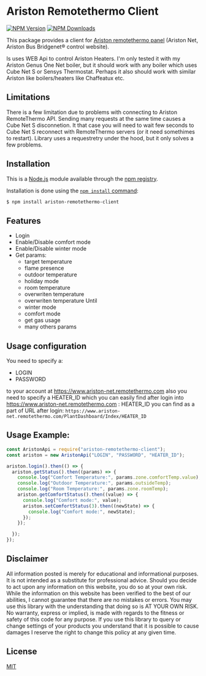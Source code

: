 # Ariston Remotethermo Client

  [![NPM Version][npm-image]][npm-url]
  [![NPM Downloads][downloads-image]][downloads-url]
  
  
This package provides a client for [Ariston remotethermo panel](https://www.ariston-net.remotethermo.com) (Ariston Net, Ariston Bus Bridgenet® control website).

Is uses WEB Api to control Ariston Heaters.
I'm only tested it with my Ariston Genus One Net boiler, but it should work with any boiler which uses Cube Net S or Sensys Thermostat.
Perhaps it also should work with similar Ariston like boilers/heaters like Chaffeatux etc.

## Limitations
There is a few limitation due to problems with connecting to Ariston RemoteThermo API. Sending many requests at the same time causes a Cube Net S disconnetion. It that case you will need to wait few seconds to Cube Net S reconnect with RemoteThermo servers (or it need somethimes to restart).
Library uses a requestretry under the hood, but it only solves a few problems.

## Installation


This is a [Node.js](https://nodejs.org/en/) module available through the
[npm registry](https://www.npmjs.com/).


Installation is done using the
[`npm install` command](https://docs.npmjs.com/getting-started/installing-npm-packages-locally):

```bash
$ npm install ariston-remotethermo-client
```

## Features

  * Login
  * Enable/Disable comfort mode
  * Enable/Disable winter mode
  * Get params:
    * target temperature
    * flame presence
    * outdoor temperature
    * holiday mode
    * room temperature
    * overwriten temperature
    * overwriten temperature Until
    * winter mode
    * comfort mode
    * get gas usage
    * many others params

## Usage configuration
You need to specify a:
* LOGIN
* PASSWORD

to your account at https://www.ariston-net.remotethermo.com
also you need to specify a HEATER_ID which you can easily find after login into https://www.ariston-net.remotethermo.com :
HEATER_ID you can find as a part of URL after login:
`https://www.ariston-net.remotethermo.com/PlantDashboard/Index/HEATER_ID`

## Usage Example:
```js
const AristonApi = require("ariston-remotethermo-client");
const ariston = new AristonApi("LOGIN", "PASSWORD", "HEATER_ID");

ariston.login().then(() => {
  ariston.getStatus().then((params) => {
    console.log("Comfort Temperature:", params.zone.comfortTemp.value);
    console.log("Outdoor Temperature:", params.outsideTemp);
    console.log("Room Temperature:", params.zone.roomTemp);
    ariston.getComfortStatus().then((value) => {
      console.log("Comfort mode:", value);
      ariston.setComfortStatus(3).then((newState) => {
        console.log("Comfort mode:", newState);
      });
    });

  });
});
```

## Disclaimer
All information posted is merely for educational and informational purposes. It is not intended as a substitute for professional advice. Should you decide to act upon any information on this website, you do so at your own risk.
While the information on this website has been verified to the best of our abilities, I cannot guarantee that there are no mistakes or errors.
You may use this library with the understanding that doing so is AT YOUR OWN RISK. No warranty, express or implied, is made with regards to the fitness or safety of this code for any purpose. If you use this library to query or change settings of your products you understand that it is possible to cause damages
I reserve the right to change this policy at any given time. 
## License

  [MIT](LICENSE)


[npm-url]: https://npmjs.org/package/ariston-remotethermo-client
[npm-image]: https://img.shields.io/npm/v/ariston-remotethermo-client.svg
[downloads-image]: https://img.shields.io/npm/dm/ariston-remotethermo-client.svg
[downloads-url]: https://npmjs.org/package/ariston-remotethermo-client
